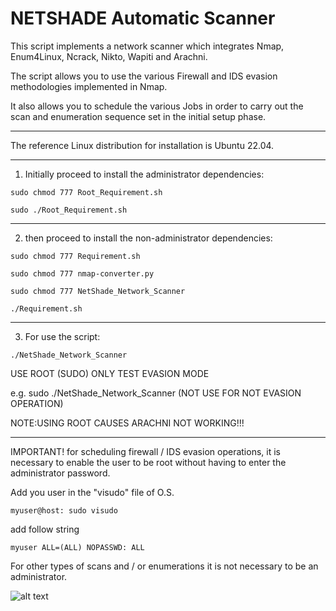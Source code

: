 # NETSHADE Automatic Scanner

This script implements a network scanner which integrates Nmap, Enum4Linux, Ncrack, Nikto, Wapiti and Arachni.

The script allows you to use the various Firewall and IDS evasion methodologies implemented in Nmap.

It also allows you to schedule the various Jobs in order to carry out the scan and enumeration sequence set in the initial setup phase.

******************************************************************

The reference Linux distribution for installation is Ubuntu 22.04.

******************************************************************
1) Initially proceed to install the administrator dependencies:

```
sudo chmod 777 Root_Requirement.sh
```
```
sudo ./Root_Requirement.sh
```

******************************************************************
2) then proceed to install the non-administrator dependencies:

```
sudo chmod 777 Requirement.sh
```
```
sudo chmod 777 nmap-converter.py
```
```
sudo chmod 777 NetShade_Network_Scanner
```

```
./Requirement.sh
```

******************************************************************
3) For use the script:

```
./NetShade_Network_Scanner
```

USE ROOT (SUDO) ONLY TEST EVASION MODE 

e.g.    sudo ./NetShade_Network_Scanner  (NOT USE FOR NOT EVASION OPERATION) 

NOTE:USING ROOT CAUSES ARACHNI NOT WORKING!!!


******************************************************************
IMPORTANT! for scheduling firewall / IDS evasion operations, it is necessary to enable the user to be root without having to enter the administrator password.

Add you user in the "visudo" file of O.S. 

```
myuser@host: sudo visudo
```
add follow string

```
myuser ALL=(ALL) NOPASSWD: ALL

```
For other types of scans and / or enumerations it is not necessary to be an administrator.

![alt text](https://raw.githubusercontent.com/username/projectname/branch/path/to/img.png) 
